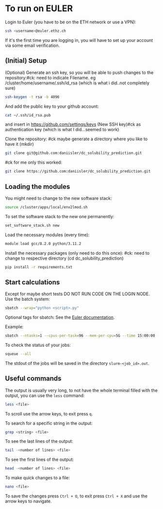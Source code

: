 # To run on EULER

Login to Euler (you have to be on the ETH network or use a VPN):
```bash
ssh <username>@euler.ethz.ch
```
If it's the first time you are logging in, you will have to set up your account via some email verification.

## (Initial) Setup

(Optional) Generate an ssh key, so you will be able to push changes to the repository:#ck: need to indicate Filename. eg /cluster/home/username/.ssh/id_rsa (which is what i did..not completely sure)
```bash
ssh-keygen -t rsa -b 4096
```

And add the public key to your github account:
```bash
cat ~/.ssh/id_rsa.pub
```
and insert in https://github.com/settings/keys (New SSH key)#ck as authentication key (which is what I did...seemed to work)

Clone the repository: #ck maybe generate a directory where you like to have it (mkdir)
```bash
git clone git@github.com:daniisler/dc_solubility_prediction.git
```
#ck for me only this worked: 
```bash
git clone https://github.com:daniisler/dc_solubility_prediction.git
```

## Loading the modules

You might need to change to the new software stack:
```bash
source /cluster/apps/local/env2lmod.sh
```

To set the software stack to the new one permanently:
```bash
set_software_stack.sh new
```

Load the necessary modules (every time):
```bash
module load gcc/8.2.0 python/3.11.2
```

Install the necessary packages (only need to do this once): #ck: need to change to respective directory (cd dc_solubility_prediction)
```bash
pip install -r requirements.txt
```

## Start calculations

Except for maybe short tests DO NOT RUN CODE ON THE LOGIN NODE. Use the batch system:
```bash
sbatch --wrap="python <script>.py"
```
Optional tags for sbatch: See the [Euler documentation](https://scicomp.ethz.ch/wiki/Using_the_batch_system).

Example:
```bash
sbatch --ntasks=1 --cpus-per-task=96 --mem-per-cpu=5G --time 15:00:00 --wrap="python descriptor_calculation.py"
```

To check the status of your jobs:
```bash
squeue --all
```

The stdout of the jobs will be saved in the directory `slurm-<job_id>.out`.

## Useful commands

The output is usually very long, to not have the whole terminal filled with the output, you can use the `less` command:
```bash
less <file>
```
To scroll use the arrow keys, to exit press `q`.

To search for a specific string in the output:
```bash
grep <string> <file>
```

To see the last lines of the output:
```bash
tail -<number of lines> <file>
```

To see the first lines of the output:
```bash
head -<number of lines> <file>
```

To make quick changes to a file:
```bash
nano <file>
```
To save the changes press `Ctrl + O`, to exit press `Ctrl + X` and use the arrow keys to navigate.
